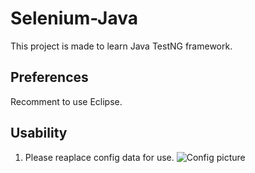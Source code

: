 # Selenium-Java

This project is made to learn Java TestNG framework.

## Preferences
Recomment to use Eclipse.

## Usability

1. Please reaplace config data for use.
![Config picture](https://github.com/PauliusPo/Selenium-Java/issues/1#issue-553488715)



